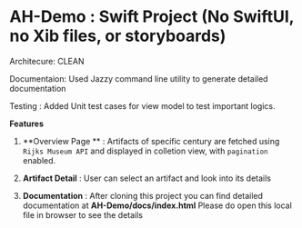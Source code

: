 # AH-Demo : Swift Project (No SwiftUI, no Xib files, or storyboards)

Architecure: CLEAN

Documentaion: Used Jazzy command line utility to generate detailed documentation

Testing : Added Unit test cases for view model to test important logics.


**Features**

1. **Overview Page ** : Artifacts of specific century are fetched using `Rijks Museum API` and displayed in colletion view, with `pagination` enabled.

2. **Artifact Detail** : User can select an artifact and look into its details

3. **Documentation** : After cloning this project you can find detailed documentation at **AH-Demo/docs/index.html** Please do open this local file in browser to see the details
